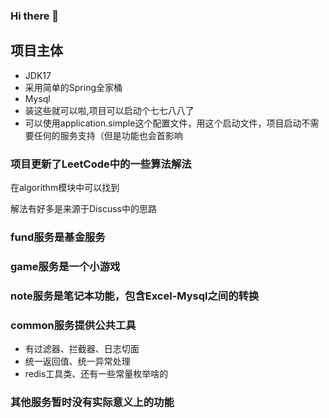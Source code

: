 ### Hi there 👋

<!--
**icboluo/icboluo** is a ✨ _special_ ✨ repository because its `README.md` (this file) appears on your GitHub profile.

Here are some ideas to get you started:

- 🔭 I’m currently working on ...
- 🌱 I’m currently learning ...
- 👯 I’m looking to collaborate on ...
- 🤔 I’m looking for help with ...
- 💬 Ask me about ...
- 📫 How to reach me: ...
- 😄 Pronouns: ...
- ⚡ Fun fact: ...
-->

## 项目主体

* JDK17
* 采用简单的Spring全家桶
* Mysql
* 装这些就可以啦,项目可以启动个七七八八了
* 可以使用application.simple这个配置文件，用这个启动文件，项目启动不需要任何的服务支持（但是功能也会首影响

### 项目更新了LeetCode中的一些算法解法

在algorithm模块中可以找到

解法有好多是来源于Discuss中的思路

### fund服务是基金服务

### game服务是一个小游戏

### note服务是笔记本功能，包含Excel-Mysql之间的转换

### common服务提供公共工具

- 有过滤器、拦截器、日志切面
- 统一返回值、统一异常处理
- redis工具类、还有一些常量枚举啥的

### 其他服务暂时没有实际意义上的功能




